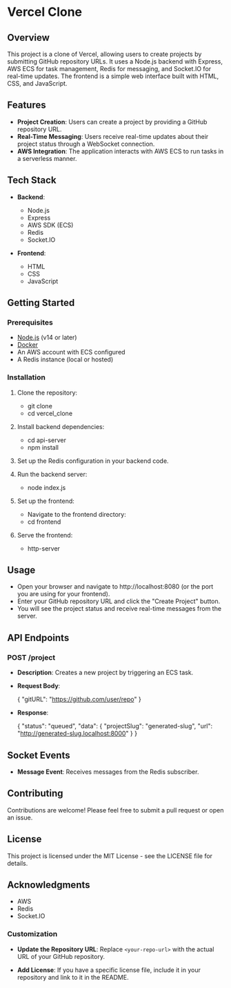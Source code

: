 # Vercel Clone

## Overview

This project is a clone of Vercel, allowing users to create projects by submitting GitHub repository URLs. It uses a Node.js backend with Express, AWS ECS for task management, Redis for messaging, and Socket.IO for real-time updates. The frontend is a simple web interface built with HTML, CSS, and JavaScript.

## Features

- **Project Creation**: Users can create a project by providing a GitHub repository URL.
- **Real-Time Messaging**: Users receive real-time updates about their project status through a WebSocket connection.
- **AWS Integration**: The application interacts with AWS ECS to run tasks in a serverless manner.

## Tech Stack

- **Backend**:
  - Node.js
  - Express
  - AWS SDK (ECS)
  - Redis
  - Socket.IO

- **Frontend**:
  - HTML
  - CSS
  - JavaScript

## Getting Started

### Prerequisites

- [Node.js](https://nodejs.org/) (v14 or later)
- [Docker](https://www.docker.com/)
- An AWS account with ECS configured
- A Redis instance (local or hosted)

### Installation

1. Clone the repository:

   - git clone <your-repo-url>
   - cd vercel_clone

2. Install backend dependencies:

   - cd api-server
   - npm install

3. Set up the Redis configuration in your backend code.

4. Run the backend server:

   - node index.js

5. Set up the frontend:

   - Navigate to the frontend directory:
   - cd frontend

6. Serve the frontend:

   - http-server

## Usage

- Open your browser and navigate to http://localhost:8080 (or the port you are using for your frontend).
- Enter your GitHub repository URL and click the "Create Project" button.
- You will see the project status and receive real-time messages from the server.

## API Endpoints

### POST /project

- **Description**: Creates a new project by triggering an ECS task.

- **Request Body**:

   {
     "gitURL": "https://github.com/user/repo"
   }

- **Response**:

   {
     "status": "queued",
     "data": {
       "projectSlug": "generated-slug",
       "url": "http://generated-slug.localhost:8000"
     }
   }

## Socket Events

- **Message Event**: Receives messages from the Redis subscriber.

## Contributing

Contributions are welcome! Please feel free to submit a pull request or open an issue.

## License

This project is licensed under the MIT License - see the LICENSE file for details.

## Acknowledgments

- AWS
- Redis
- Socket.IO

### Customization

- **Update the Repository URL**: Replace `<your-repo-url>` with the actual URL of your GitHub repository.

- **Add License**: If you have a specific license file, include it in your repository and link to it in the README.
